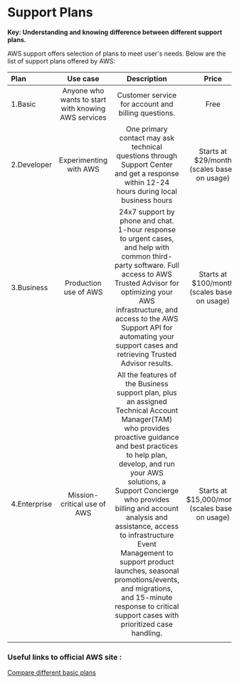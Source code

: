 # Support Plans

<b>Key: Understanding and knowing difference between different support plans.</b>

AWS support offers  selection of plans to meet user's needs. Below are the list of support plans offered by AWS:

| Plan | Use case | Description | Price |
|:-----|:--------:|:-----------:|:-----:|
|1.Basic|Anyone who wants to start with knowing AWS services|Customer service for account and billing questions.| Free |
|2.Developer| Experimenting with AWS| One primary contact may ask technical questions through Support Center and get a response within 12-24 hours during local business hours| Starts at $29/month (scales based on usage)|
|3.Business|Production use of AWS|24x7 support by phone and chat. 1-hour response to urgent cases, and help with common third-party software. Full access to AWS Trusted Advisor for optimizing your AWS infrastructure, and access to the AWS Support API for automating your support cases and retrieving Trusted Advisor results.| Starts at $100/month (scales based on usage)
|4.Enterprise|Mission-critical use of AWS|All the features of the Business support plan, plus an assigned Technical Account Manager(TAM) who provides proactive guidance and best practices to help plan, develop, and run your AWS solutions, a Support Concierge who provides billing and account analysis and assistance, access to infrastructure Event Management to support product launches, seasonal promotions/events, and migrations, and 15-minute response to critical support cases with prioritized case handling. | Starts at $15,000/month (scales based on usage)|
|||||

### Useful links to official AWS site :

[Compare different basic plans](https://www.amazonaws.cn/en/support/compare-plans/)